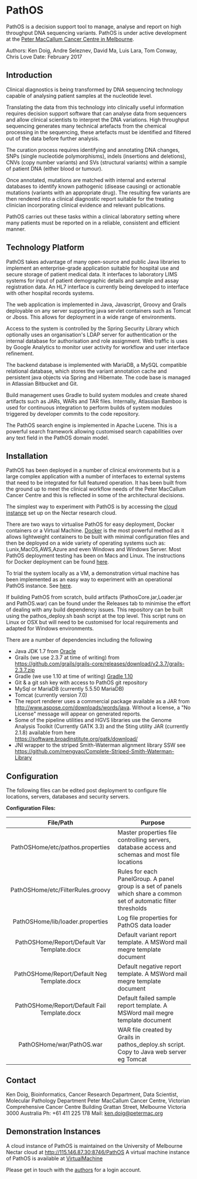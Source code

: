 # PathOS
PathOS is a decision support tool to manage, analyse and report on high throughput DNA sequencing variants.
PathOS is under active development at the [Peter MacCallum Cancer Centre in Melbourne](https://www.petermac.org/about/signature-centres/centre-clinical-cancer-genomics/molecular-diagnostic-software).

Authors: Ken Doig, Andre Seleznev, David Ma, Luis Lara, Tom Conway, Chris Love Date: February 2017 

## Introduction
Clinical diagnostics is being transformed by DNA sequencing technology capable of analysing patient samples at the nucleotide level.

Translating the data from this technology into clinically useful information requires decision support software that can analyse  data from sequencers and allow clinical scientists to interpret the DNA variations.
High throughput sequencing generates many technical artefacts from the chemical processing in the sequencing, these artefacts must be identified and filtered out of the data before further analysis.

The curation process requires identifying and annotating DNA changes, SNPs (single nucleotide polymorphisms), indels (insertions and deletions), CNVs (copy number variants) and SVs (structural variants) within a sample of patient DNA (either blood or tumour).

Once annotated, mutations are matched with internal and external databases to identify known pathogenic (disease causing) or actionable mutations (variants with an appropriate drug).
The resulting few variants are then rendered into a clinical diagnostic report suitable for the treating clinician incorporating clinical evidence and relevant publications.

PathOS carries out these tasks within a clinical laboratory setting where many patients must be reported on in a reliable, consistent and efficient manner.

## Technology Platform
PathOS takes advantage of many open-source and public Java libraries to implement an enterprise-grade application suitable for hospital use and secure storage of patient medical data. It interfaces to laboratory LIMS systems for input of patient demographic details and sample and assay registration data. An HL7 interface is currently being developed to interface with other hospital records systems.

The web application is implemented in Java, Javascript, Groovy and Grails deployable on any server supporting java servlet containers such as Tomcat or Jboss.
This allows for deployment in a wide range of environments.

Access to the system is controlled by the Spring Security Library which optionally uses an organisation's LDAP server for authentication or the internal database for authorisation and role assignment.
Web traffic is uses by Google Analytics to monitor user activity for workflow and user interface refinement.

The backend database is implemented with MariaDB, a MySQL compatible relational database, which stores the variant annotation cache and persistent java objects via Spring and Hibernate. The code base is managed in Atlassian Bitbucket and Git.

Build management uses Gradle to build system modules and create shared artifacts such as JARs, WARs and TAR files. Internally, Atlassian Bamboo is used for continuous integration to perform builds of system modules triggered by developer commits to the code repository.

The PathOS search engine is implemented in Apache Lucene. This is a powerful search framework allowing customised search capabilities over any text field in the PathOS domain model.

## Installation
PathOS has been deployed in a number of clinical environments but is a large complex application with a number of interfaces to external systems that need to be integrated for full featured operation. It has been built from the ground up to meet the clinical workflow needs of the Peter MacCallum Cancer Centre and this is reflected in some of the architectural decisions. 

The simplest way to experiment with PathOS is by accessing the [cloud instance](http://115.146.87.30:8746/PathOS) set up on the Nectar research cloud.

There are two ways to virtualise PathOS for easy deployment, Docker containers or a Virtual Machine. [Docker](http://www.docker.com) is the most powerful method as it allows lightweight containers to be built with minimal configuration files and then be deployed on a wide variety of operating systems such as: Lunix,MacOS,AWS,Azure and even Windows and Windows Server. Most PathOS deployment testing has been on Macs and Linux.
The instructions for Docker deployment can be found [here](https://github.com/PapenfussLab/PathOS/tree/master/Dockerish-PathOS).

To trial the system locally as a VM, a demonstration virtual machine has been implemented as an easy way to experiment with an operational PathOS instance. See [here](https://github.com/PapenfussLab/PathOS/tree/master/VirtualMachine).	

If building PathOS from scratch, build artifacts (PathosCore.jar,Loader.jar and PathOS.war) can be found under the Releases tab to minimise the effort of dealing with any build dependency issues.
This repository can be built using the pathos_deploy.sh bash script at the top level. This script runs on Linux or OSX but will need to be customised for local requirements and adapted for Windows environments. 



There are a number of dependencies including the following
- Java JDK 1.7 from [Oracle](http://www.oracle.com/technetwork/java/javase/downloads/java-archive-downloads-javase7-521261.html)
- Grails (we use 2.3.7 at time of writing) from https://github.com/grails/grails-core/releases/download/v2.3.7/grails-2.3.7.zip
- Gradle (we use 1.10 at time of writing) [Gradle 1.10](https://services.gradle.org/distributions/gradle-1.10-bin.zip)
- Git & a git ssh key with access to PathOS git repository
- MySql or MariaDB (currently 5.5.50 MariaDB)
- Tomcat (currently version 7.0)
- The report renderer uses a commercial package available as a JAR from http://www.aspose.com/downloads/words/java. Without a license, a "No License" message will appear on generated reports.
- Some of the pipeline utilities and HGVS libraries use the Genome Analysis Toolkit (Currently GATK 3.3) and the Sting utility JAR (currently 2.1.8) available from here https://software.broadinstitute.org/gatk/download/
- JNI wrapper to the striped Smith-Waterman alignment library SSW see https://github.com/mengyao/Complete-Striped-Smith-Waterman-Library



## Configuration
The following files can be edited post deployment to configure file locations, servers, databases and security servers.

**Configuration Files:**

|File/Path   | Purpose                                              |
|:-------:|-------------------------------------------------------|
|PathOSHome/etc/pathos.properties| Master properties file controlling servers, database access and schemas and most file locations|
|PathOSHome/etc/FilterRules.groovy| Rules for each PanelGroup. A panel group is a set of panels which share a common set of automatic filter thresholds |
|PathOSHome/lib/loader.properties| Log file properties for PathOS data loader                                 |
|PathOSHome/Report/Default Var Template.docx|Default variant report template. A MSWord mail megre template document|
|PathOSHome/Report/Default Neg Template.docx|Default negative report template. A MSWord mail megre template document|
|PathOSHome/Report/Default Fail Template.docx|Default failed sample report template. A MSWord mail megre template document|
|PathOSHome/war/PathOS.war|WAR file created by Grails in pathos_deploy.sh script. Copy to Java web server eg Tomcat|

## Contact
Ken Doig, Bioinformatics, Cancer Research Department, Data Scientist, Molecular Pathology Department
Peter MacCallum Cancer Centre, Victorian Comprehensive Cancer Centre Building
Grattan Street, Melbourne Victoria 3000 Australia
Ph: +61 411 225 178 Mail: ken.doig@petermac.org

## Demonstration Instances
A cloud instance of PathOS is maintained on the University of Melbourne Nectar cloud at 
    http://115.146.87.30:8746/PathOS
A virtual machine instance of PathOS is available at [VirtualMachine](https://github.com/PapenfussLab/PathOS/tree/master/VirtualMachine)

Please get in touch with the [authors](mailto:ken.doig@petermac.org) for a login account.
